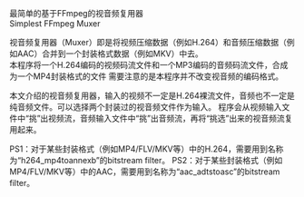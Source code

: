 ﻿最简单的基于FFmpeg的视音频复用器 \
 Simplest FFmpeg Muxer

视音频复用器（Muxer）即是将视频压缩数据（例如H.264）和音频压缩数据（例如AAC）合并到一个封装格式数据（例如MKV）中去。\
本程序将一个H.264编码的视频码流文件和一个MP3编码的音频码流文件，合成为一个MP4封装格式的文件
需要注意的是本程序并不改变视音频的编码格式。

本文介绍的视音频复用器，输入的视频不一定是H.264裸流文件，音频也不一定是纯音频文件。可以选择两个封装过的视音频文件作为输入。
程序会从视频输入文件中“挑”出视频流，音频输入文件中“挑”出音频流，再将“挑选”出来的视音频流复用起来。

PS1：对于某些封装格式（例如MP4/FLV/MKV等）中的H.264，需要用到名称为“h264_mp4toannexb”的bitstream filter。
PS2：对于某些封装格式（例如MP4/FLV/MKV等）中的AAC，需要用到名称为“aac_adtstoasc”的bitstream filter。

